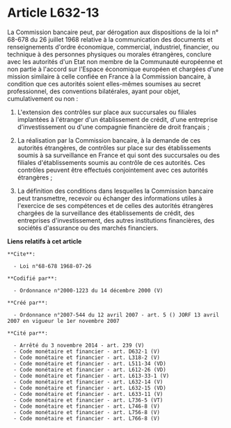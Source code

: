 # Article L632-13

La Commission bancaire peut, par dérogation aux dispositions de la loi n° 68-678 du 26 juillet 1968 relative à la
communication des documents et renseignements d'ordre économique, commercial, industriel, financier, ou technique à des
personnes physiques ou morales étrangères, conclure avec les autorités d'un Etat non membre de la Communauté européenne et
non partie à l'accord sur l'Espace économique européen et chargées d'une mission similaire à celle confiée en France à la
Commission bancaire, à condition que ces autorités soient elles-mêmes soumises au secret professionnel, des conventions
bilatérales, ayant pour objet, cumulativement ou non :

1. L'extension des contrôles sur place aux succursales ou filiales implantées à l'étranger d'un établissement de crédit,
d'une entreprise d'investissement ou d'une compagnie financière de droit français ;

2. La réalisation par la Commission bancaire, à la demande de ces autorités étrangères, de contrôles sur place sur des
établissements soumis à sa surveillance en France et qui sont des succursales ou des filiales d'établissements soumis au
contrôle de ces autorités. Ces contrôles peuvent être effectués conjointement avec ces autorités étrangères ;

3. La définition des conditions dans lesquelles la Commission bancaire peut transmettre, recevoir ou échanger des
informations utiles à l'exercice de ses compétences et de celles des autorités étrangères chargées de la surveillance des
établissements de crédit, des entreprises d'investissement, des autres institutions financières, des sociétés d'assurance ou
des marchés financiers.

**Liens relatifs à cet article**

	**Cite**:

	  - Loi n°68-678 1968-07-26

	**Codifié par**:

	  - Ordonnance n°2000-1223 du 14 décembre 2000 (V)

	**Créé par**:

	  - Ordonnance n°2007-544 du 12 avril 2007 - art. 5 () JORF 13 avril 2007 en vigueur le 1er novembre 2007

	**Cité par**:

	  - Arrêté du 3 novembre 2014 - art. 239 (V)
	  - Code monétaire et financier - art. D632-1 (V)
	  - Code monétaire et financier - art. L318-2 (V)
	  - Code monétaire et financier - art. L511-34 (VD)
	  - Code monétaire et financier - art. L612-26 (VD)
	  - Code monétaire et financier - art. L613-33-1 (V)
	  - Code monétaire et financier - art. L632-14 (V)
	  - Code monétaire et financier - art. L632-15 (VD)
	  - Code monétaire et financier - art. L633-11 (V)
	  - Code monétaire et financier - art. L736-5 (VT)
	  - Code monétaire et financier - art. L746-8 (V)
	  - Code monétaire et financier - art. L756-8 (V)
	  - Code monétaire et financier - art. L766-8 (V)
